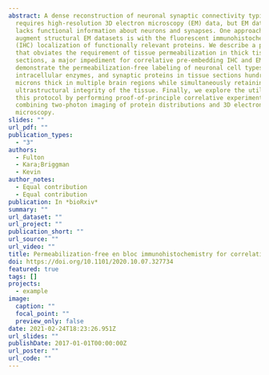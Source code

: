 ```yaml
---
abstract: A dense reconstruction of neuronal synaptic connectivity typically
  requires high-resolution 3D electron microscopy (EM) data, but EM data alone
  lacks functional information about neurons and synapses. One approach to
  augment structural EM datasets is with the fluorescent immunohistochemical
  (IHC) localization of functionally relevant proteins. We describe a protocol
  that obviates the requirement of tissue permeabilization in thick tissue
  sections, a major impediment for correlative pre-embedding IHC and EM. We
  demonstrate the permeabilization-free labeling of neuronal cell types,
  intracellular enzymes, and synaptic proteins in tissue sections hundreds of
  microns thick in multiple brain regions while simultaneously retaining the
  ultrastructural integrity of the tissue. Finally, we explore the utility of
  this protocol by performing proof-of-principle correlative experiments
  combining two-photon imaging of protein distributions and 3D electron
  microscopy.
slides: ""
url_pdf: ""
publication_types:
  - "3"
authors:
  - Fulton
  - Kara;Briggman
  - Kevin
author_notes:
  - Equal contribution
  - Equal contribution
publication: In *bioRxiv*
summary: ""
url_dataset: ""
url_project: ""
publication_short: ""
url_source: ""
url_video: ""
title: Permeabilization-free en bloc immunohistochemistry for correlative microscopy
doi: https://doi.org/10.1101/2020.10.07.327734
featured: true
tags: []
projects:
  - example
image:
  caption: ""
  focal_point: ""
  preview_only: false
date: 2021-02-24T18:23:26.951Z
url_slides: ""
publishDate: 2017-01-01T00:00:00Z
url_poster: ""
url_code: ""
---
```

